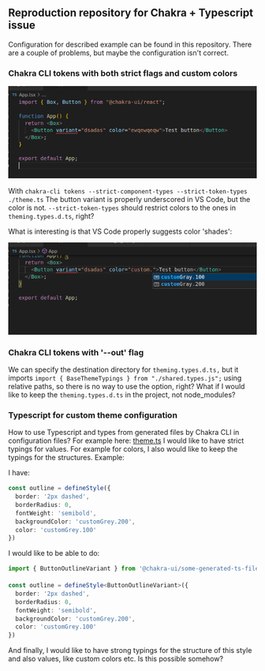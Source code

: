 ## Reproduction repository for Chakra + Typescript issue

Configuration for described example can be found in this repository. There are a couple of problems, but maybe the configuration isn't correct.

### Chakra CLI tokens with both strict flags and custom colors

![Chakra + TS 1](./public/screens/chakra_ts_1.png)

With `chakra-cli tokens --strict-component-types --strict-token-types ./theme.ts` The button variant is properly underscored in VS Code, but the color is not. `--strict-token-types` should restrict colors to the ones in `theming.types.d.ts`, right?

What is interesting is that VS Code properly suggests color 'shades':

![Chakra + TS 2](./public/screens/chakra_ts_2.png)

### Chakra CLI tokens with '--out' flag

We can specify the destination directory for `theming.types.d.ts,` but it imports `import { BaseThemeTypings } from "./shared.types.js";` using relative paths, so there is no way to use the option, right? What if I would like to keep the `theming.types.d.ts` in the project, not node_modules?

### Typescript for custom theme configuration

How to use Typescript and types from generated files by Chakra CLI in configuration files? For example here: [theme.ts](./theme.ts) I would like to have strict typings for values. For example for colors, I also would like to keep the typings for the structures. Example:

I have:
```typescript
const outline = defineStyle({
  border: '2px dashed',
  borderRadius: 0,
  fontWeight: 'semibold',
  backgroundColor: 'customGrey.200',
  color: 'customGrey.100'
})
```

I would like to be able to do:
```typescript
import { ButtonOutlineVariant } from '@chakra-ui/some-generated-ts-file';

const outline = defineStyle<ButtonOutlineVariant>({
  border: '2px dashed',
  borderRadius: 0,
  fontWeight: 'semibold',
  backgroundColor: 'customGrey.200',
  color: 'customGrey.100'
})
```

And finally, I would like to have strong typings for the structure of this style and also values, like custom colors etc. Is this possible somehow?
